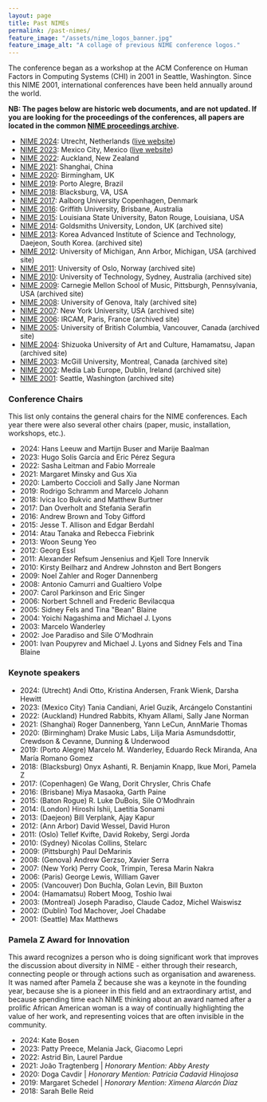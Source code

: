 ```yaml
---
layout: page
title: Past NIMEs
permalink: /past-nimes/
feature_image: "/assets/nime_logos_banner.jpg"
feature_image_alt: "A collage of previous NIME conference logos."
---
```


The conference began as a workshop at the ACM Conference on Human Factors in Computing Systems (CHI) in 2001 in Seattle, Washington. Since this NIME 2001, international conferences have been held annually around the world.

**NB: The pages below are historic web documents, and are not updated. If you are looking for the proceedings of the conferences, all papers are located in the common [NIME proceedings archive]({{site.baseurl}}/papers/).**

*   [NIME 2024](https://nime.org/web_archive/2024/): Utrecht, Netherlands ([live website](https://www.nime2024.org/))
*   [NIME 2023](https://nime.org/web_archive/2023/): Mexico City, Mexico ([live website](https://www.nime2023.org/))
*   [NIME 2022](https://nime.org/web_archive/2022/): Auckland, New Zealand
*   [NIME 2021](https://nime.org/web_archive/2021): Shanghai, China
*   [NIME 2020](https://nime.org/web_archive/2020/): Birmingham, UK
*   [NIME 2019](https://nime.org/web_archive/2019/): Porto Alegre, Brazil
*   [NIME 2018](https://nime.org/web_archive/2018/): Blacksburg, VA, USA
*   [NIME 2017](https://nime.org/web_archive/2017/): Aalborg University Copenhagen, Denmark
*   [NIME 2016](https://web.archive.org/web/20160310070155/http://nime2016.org/): Griffith University, Brisbane, Australia
*   [NIME 2015](https://web.archive.org/web/20160119221432/https://nime2015.lsu.edu/): Louisiana State University, Baton Rouge, Louisiana, USA
*   [NIME 2014](https://nime.org/web_archive/2014/): Goldsmiths University, London, UK (archived site)
*   [NIME 2013](https://nime.org/web_archive/2013/): Korea Advanced Institute of Science and Technology, Daejeon, South Korea. (archived site)
*   [NIME 2012](https://nime.org/web_archive/2012/): University of Michigan, Ann Arbor, Michigan, USA (archived site)
*   [NIME 2011](https://nime.org/web_archive/2011/): University of Oslo, Norway (archived site)
*   [NIME 2010](https://nime.org/web_archive/2010/): University of Technology, Sydney, Australia (archived site)
*   [NIME 2009](https://nime.org/web_archive/2009/): Carnegie Mellon School of Music, Pittsburgh, Pennsylvania, USA (archived site)
*   [NIME 2008](https://nime.org/web_archive/2008/): University of Genova, Italy (archived site)
*   [NIME 2007](https://nime.org/web_archive/2007/): New York University, USA (archived site)
*   [NIME 2006](https://nime.org/web_archive/2006/): IRCAM, Paris, France (archived site)
*   [NIME 2005](https://nime.org/web_archive/2005/): University of British Columbia, Vancouver, Canada (archived site)
*   [NIME 2004](https://nime.org/web_archive/2004/): Shizuoka University of Art and Culture, Hamamatsu, Japan (archived site)
*   [NIME 2003](https://nime.org/web_archive/2003/): McGill University, Montreal, Canada (archived site)
*   [NIME 2002](https://nime.org/web_archive/2002/): Media Lab Europe, Dublin, Ireland (archived site)
*   [NIME 2001](https://nime.org/web_archive/2001/): Seattle, Washington (archived site)


### Conference Chairs

This list only contains the general chairs for the NIME conferences. Each year there were also several other chairs (paper, music, installation, workshops, etc.).

* 2024: Hans Leeuw and Martijn Buser and Marije Baalman
* 2023: Hugo Solís García and Eric Pérez Segura
* 2022: Sasha Leitman and Fabio Morreale
* 2021: Margaret Minsky and Gus Xia
* 2020: Lamberto Coccioli and Sally Jane Norman
* 2019: Rodrigo Schramm and Marcelo Johann
* 2018: Ivica Ico Bukvic and Matthew Burtner
* 2017: Dan Overholt and Stefania Serafin
* 2016: Andrew Brown and Toby Gifford
* 2015: Jesse T. Allison and Edgar Berdahl
* 2014: Atau Tanaka and Rebecca Fiebrink
* 2013: Woon Seung Yeo
* 2012: Georg Essl
* 2011: Alexander Refsum Jensenius and Kjell Tore Innervik
* 2010: Kirsty Beilharz and Andrew Johnston and Bert Bongers
* 2009: Noel Zahler and Roger Dannenberg
* 2008: Antonio Camurri and Gualtiero Volpe
* 2007: Carol Parkinson and Eric Singer
* 2006: Norbert Schnell and Frederic Bevilacqua
* 2005: Sidney Fels and Tina "Bean" Blaine
* 2004: Yoichi Nagashima and Michael J. Lyons
* 2003: Marcelo Wanderley
* 2002: Joe Paradiso and Sile O'Modhrain
* 2001: Ivan Poupyrev and Michael J. Lyons and Sidney Fels and Tina Blaine

### Keynote speakers

* 2024: (Utrecht) Andi Otto, Kristina Andersen, Frank Wienk, Darsha Hewitt
* 2023: (Mexico City) Tania Candiani, Ariel Guzik, Arcángelo Constantini
* 2022: (Auckland) Hundred Rabbits, Khyam Allami, Sally Jane Norman
* 2021: (Shanghai) Roger Dannenberg, Yann LeCun, AnnMarie Thomas
* 2020: (Birmingham) Drake Music Labs, Lilja Maria Asmundsdottir, Crewdson & Cevanne, Dunning & Underwood
* 2019: (Porto Alegre) Marcelo M. Wanderley, Eduardo Reck Miranda, Ana María Romano Gomez
* 2018: (Blacksburg) Onyx Ashanti, R. Benjamin Knapp, Ikue Mori, Pamela Z
* 2017: (Copenhagen) Ge Wang, Dorit Chrysler, Chris Chafe
* 2016: (Brisbane) Miya Masaoka, Garth Paine
* 2015: (Baton Rogue) R. Luke DuBois, Sile O’Modhrain
* 2014: (London) Hiroshi Ishii, Laetitia Sonami
* 2013: (Daejeon) Bill Verplank, Ajay Kapur
* 2012: (Ann Arbor) David Wessel, David Huron
* 2011: (Oslo) Tellef Kvifte, David Rokeby, Sergi Jorda
* 2010: (Sydney) Nicolas Collins, Stelarc
* 2009: (Pittsburgh) Paul DeMarinis
* 2008: (Genova) Andrew Gerzso, Xavier Serra
* 2007: (New York) Perry Cook, Trimpin, Teresa Marin Nakra
* 2006: (Paris) George Lewis, William Gaver
* 2005: (Vancouver) Don Buchla, Golan Levin, Bill Buxton
* 2004: (Hamamatsu) Robert Moog, Toshio Iwai
* 2003: (Montreal) Joseph Paradiso, Claude Cadoz, Michel Waiswisz
* 2002: (Dublin) Tod Machover, Joel Chadabe
* 2001: (Seattle) Max Matthews

### Pamela Z Award for Innovation

This award recognizes a person who is doing significant work that improves the discussion about diversity in NIME - either through their research, connecting people or through actions such as organisation and awareness. It was named after Pamela Z because she was a keynote in the founding year, because she is a pioneer in this field and an extraordinary artist, and because spending time each NIME thinking about an award named after a prolific African American woman is a way of continually highlighting the value of her work, and representing voices that are often invisible in the community.

* 2024: Kate Bosen
* 2023: Patty Preece, Melania Jack, Giacomo Lepri
* 2022: Astrid Bin, Laurel Pardue
* 2021: João Tragtenberg | *Honorary Mention: Abby Aresty*
* 2020: Doga Cavdir | *Honorary Mention: Patricia Cadavid Hinojosa*
* 2019: Margaret Schedel | *Honorary Mention: Ximena Alarcón Díaz*
* 2018: Sarah Belle Reid
